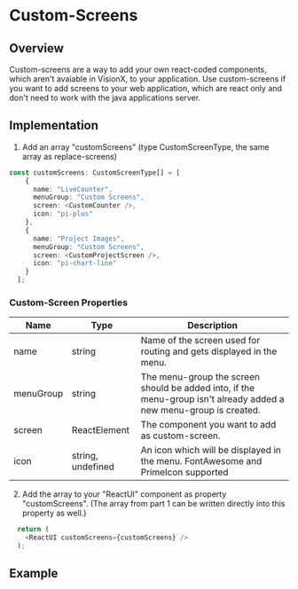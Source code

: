 # Custom-Screens

## Overview
Custom-screens are a way to add your own react-coded components, which aren't avaiable in VisionX, to your application.
Use custom-screens if you want to add screens to your web application, which are react only and don't need to work with the java applications server.

## Implementation
1. Add an array "customScreens" (type CustomScreenType, the same array as replace-screens)

```typescript
const customScreens: CustomScreenType[] = [
    {
      name: "LiveCounter",
      menuGroup: "Custom Screens",
      screen: <CustomCounter />,
      icon: "pi-plus"
    },
    {
      name: "Project Images",
      menuGroup: "Custom Screens",
      screen: <CustomProjectScreen />,
      icon: "pi-chart-line"
    }
  ];
  ```
 ### Custom-Screen Properties
Name | Type | Description
--- | --- | --- |
name | string | Name of the screen used for routing and gets displayed in the menu.
menuGroup | string | The menu-group the screen should be added into, if the menu-group isn't already added a new menu-group is created.
screen | ReactElement | The component you want to add as custom-screen.
icon | string, undefined | An icon which will be displayed in the menu. FontAwesome and PrimeIcon supported

2. Add the array to your "ReactUI" component as property "customScreens". (The array from part 1 can be written directly into this property as well.) 

```typescript
  return (
    <ReactUI customScreens={customScreens} />
  );
```
## Example
